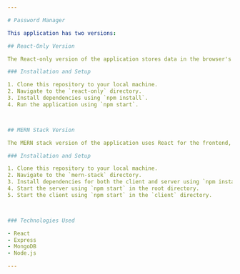```yaml
---

# Password Manager

This application has two versions:

## React-Only Version

The React-only version of the application stores data in the browser's local storage.

### Installation and Setup

1. Clone this repository to your local machine.
2. Navigate to the `react-only` directory.
3. Install dependencies using `npm install`.
4. Run the application using `npm start`.



## MERN Stack Version

The MERN stack version of the application uses React for the frontend, Express for the backend, and MongoDB as the database. Data is stored in the database.

### Installation and Setup

1. Clone this repository to your local machine.
2. Navigate to the `mern-stack` directory.
3. Install dependencies for both the client and server using `npm install` in the root directory and the `client` directory.
4. Start the server using `npm start` in the root directory.
5. Start the client using `npm start` in the `client` directory.



### Technologies Used

- React
- Express
- MongoDB
- Node.js

---
```


